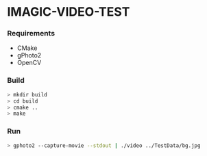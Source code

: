 # IMAGIC-VIDEO-TEST

### Requirements

* CMake
* gPhoto2
* OpenCV

### Build

```bash
> mkdir build
> cd build
> cmake ..
> make
```

### Run

```bash
> gphoto2 --capture-movie --stdout | ./video ../TestData/bg.jpg
```